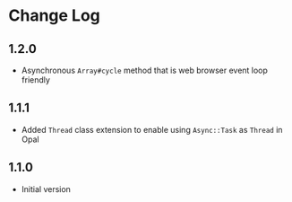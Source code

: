 # Change Log

## 1.2.0

- Asynchronous `Array#cycle` method that is web browser event loop friendly

## 1.1.1

- Added `Thread` class extension to enable using `Async::Task` as `Thread` in Opal

## 1.1.0

- Initial version
